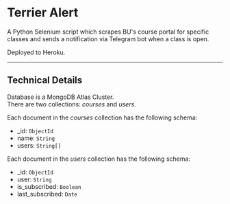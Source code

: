 # Terrier Alert

A Python Selenium script which scrapes BU's course portal for specific classes and sends a notification via Telegram bot when a class is open.

Deployed to Heroku.

---
## Technical Details
Database is a MongoDB Atlas Cluster.  
There are two collections: _courses_ and _users_. 

Each document in the _courses_ collection has the following schema:
* _id: `ObjectId`
* name: `String`
* users: `String[]`

Each document in the _users_ collection has the following schema:
* _id: `ObjectId`
* user: `String`
* is_subscribed: `Boolean`
* last_subscribed: `Date`
